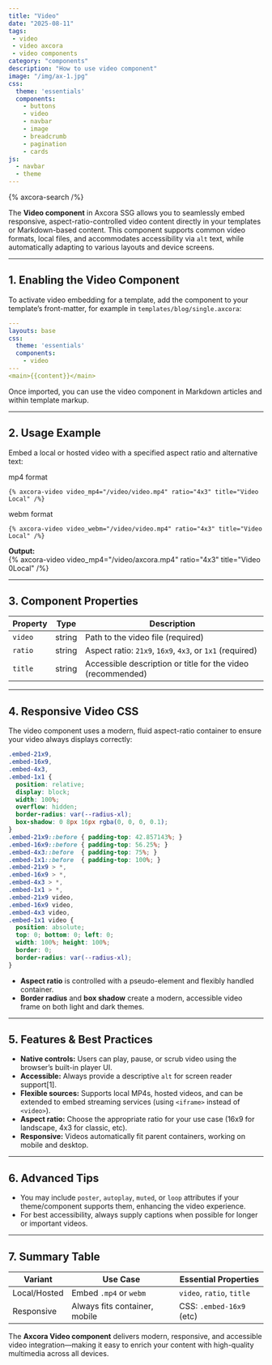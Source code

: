```yaml
---
title: "Video"
date: "2025-08-11"
tags: 
 - video
 - video axcora
 - video components
category: "components"
description: "How to use video component"
image: "/img/ax-1.jpg"
css:
  theme: 'essentials'
  components:
    - buttons
    - video
    - navbar
    - image
    - breadcrumb
    - pagination
    - cards
js:
  - navbar
  - theme
---
```


{% axcora-search /%}

The **Video component** in Axcora SSG allows you to seamlessly embed responsive, aspect-ratio-controlled video content directly in your templates or Markdown-based content. This component supports common video formats, local files, and accommodates accessibility via `alt` text, while automatically adapting to various layouts and device screens.

---

## 1. Enabling the Video Component

To activate video embedding for a template, add the component to your template’s front-matter, for example in `templates/blog/single.axcora`:

```yaml
---
layouts: base
css:
  theme: 'essentials'
  components:
    - video
---
<main>{{content}}</main>
```

Once imported, you can use the video component in Markdown articles and within template markup.

---

## 2. Usage Example

Embed a local or hosted video with a specified aspect ratio and alternative text:

mp4 format
```
{% axcora-video video_mp4="/video/video.mp4" ratio="4x3" title="Video Local" /%}
```
webm format
```
{% axcora-video video_webm="/video/video.mp4" ratio="4x3" title="Video Local" /%}
```

**Output:**  
{% axcora-video video_mp4="/video/axcora.mp4" ratio="4x3" title="Video 0Local" /%}

---

## 3. Component Properties

| Property  | Type   | Description                                                        |
|-----------|--------|--------------------------------------------------------------------|
| `video`     | string | Path to the video file (required)                           |
| `ratio`   | string | Aspect ratio: `21x9`, `16x9`, `4x3`, or `1x1` (required)           |
| `title`     | string | Accessible description or title for the video (recommended)         |

---

## 4. Responsive Video CSS

The video component uses a modern, fluid aspect-ratio container to ensure your video always displays correctly:

```css
.embed-21x9,
.embed-16x9,
.embed-4x3,
.embed-1x1 {
  position: relative;
  display: block;
  width: 100%;
  overflow: hidden;
  border-radius: var(--radius-xl);
  box-shadow: 0 8px 16px rgba(0, 0, 0, 0.1);
}
.embed-21x9::before { padding-top: 42.857143%; }
.embed-16x9::before { padding-top: 56.25%; }
.embed-4x3::before  { padding-top: 75%; }
.embed-1x1::before  { padding-top: 100%; }
.embed-21x9 > *,
.embed-16x9 > *,
.embed-4x3 > *,
.embed-1x1 > *,
.embed-21x9 video,
.embed-16x9 video,
.embed-4x3 video,
.embed-1x1 video {
  position: absolute;
  top: 0; bottom: 0; left: 0;
  width: 100%; height: 100%;
  border: 0;
  border-radius: var(--radius-xl);
}
```

- **Aspect ratio** is controlled with a pseudo-element and flexibly handled container.
- **Border radius** and **box shadow** create a modern, accessible video frame on both light and dark themes.

---

## 5. Features & Best Practices

- **Native controls:** Users can play, pause, or scrub video using the browser’s built-in player UI.
- **Accessible:** Always provide a descriptive `alt` for screen reader support[1].
- **Flexible sources:** Supports local MP4s, hosted videos, and can be extended to embed streaming services (using `<iframe>` instead of `<video>`).
- **Aspect ratio:** Choose the appropriate ratio for your use case (16x9 for landscape, 4x3 for classic, etc).
- **Responsive:** Videos automatically fit parent containers, working on mobile and desktop.

---

## 6. Advanced Tips

- You may include `poster`, `autoplay`, `muted`, or `loop` attributes if your theme/component supports them, enhancing the video experience.
- For best accessibility, always supply captions when possible for longer or important videos.

---

## 7. Summary Table

| Variant         | Use Case                       | Essential Properties           |
|-----------------|-------------------------------|-------------------------------|
| Local/Hosted    | Embed `.mp4` or `webm`       | `video`, `ratio`, `title`         |
| Responsive      | Always fits container, mobile  | CSS: `.embed-16x9` (etc)      |

The **Axcora Video component** delivers modern, responsive, and accessible video integration—making it easy to enrich your content with high-quality multimedia across all devices.